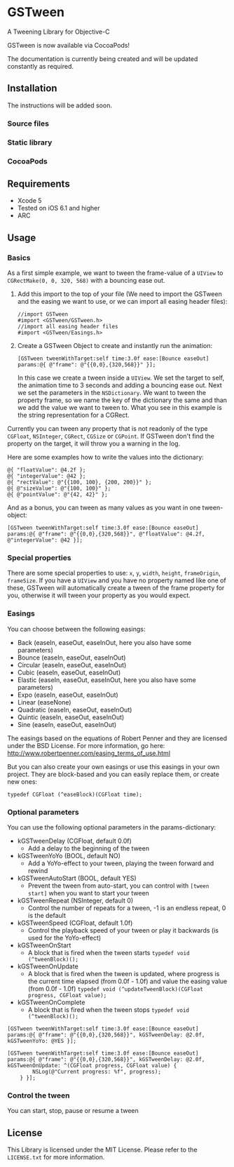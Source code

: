 GSTween
=======

A Tweening Library for Objective-C

GSTween is now available via CocoaPods!

The documentation is currently being created and will be updated constantly as required.


## Installation


The instructions will be added soon.

### Source files


### Static library


### CocoaPods


## Requirements

* Xcode 5
* Tested on iOS 6.1 and higher
* ARC


## Usage


### Basics

As a first simple example, we want to tween the frame-value of a `UIView` to `CGRectMake(0, 0, 320, 568)` with a bouncing ease out.

1. Add this import to the top of your file (We need to import the GSTween and the easing we want to use, or we can import all easing header files):
   
   ```objc
   //import GSTween
   #import <GSTween/GSTween.h>
   //import all easing header files
   #import <GSTween/Easings.h>
   ```
   
2. Create a GSTween Object to create and instantly run the animation:
   
   ```objc
   [GSTween tweenWithTarget:self time:3.0f ease:[Bounce easeOut] params:@{ @"frame": @"{{0,0},{320,568}}" }];
   ```
   
   In this case we create a tween inside a `UIView`. We set the target to self, the animation time to 3 seconds and adding a bouncing ease out. Next we set the parameters in the `NSDictionary`. We want to tween the property frame, so we name the key of the dictionary the same and than we add the value we want to tween to. What you see in this example is the string representation for a CGRect.
   
Currently you can tween any property that is not readonly of the type `CGFloat`, `NSInteger`, `CGRect`, `CGSize` or `CGPoint`. If GSTween don't find the property on the target, it will throw you a warning in the log.

Here are some examples how to write the values into the dictionary:

```objc
@{ "floatValue": @4.2f };
@{ "integerValue": @42 };
@{ "rectValue": @"{{100, 100}, {200, 200}}" };
@{ @"sizeValue": @"{100, 100}" };
@{ @"pointValue": @"{42, 42}" };
```

And as a bonus, you can tween as many values as you want in one tween-object:

```objc
[GSTween tweenWithTarget:self time:3.0f ease:[Bounce easeOut] params:@{ @"frame": @"{{0,0},{320,568}}", @"floatValue": @4.2f, @"integerValue": @42 }];
```


### Special properties

There are some special properties to use: `x`, `y`, `width`, `height`, `frameOrigin`, `frameSize`. If you have a `UIView` and you have no property named like one of these, GSTween will automatically create a tween of the frame property for you, otherwise it will tween your property as you would expect.


### Easings

You can choose between the following easings:
* Back (easeIn, easeOut, easeInOut, here you also have some parameters)
* Bounce (easeIn, easeOut, easeInOut)
* Circular (easeIn, easeOut, easeInOut)
* Cubic (easeIn, easeOut, easeInOut)
* Elastic (easeIn, easeOut, easeInOut, here you also have some parameters)
* Expo (easeIn, easeOut, easeInOut)
* Linear (easeNone)
* Quadratic (easeIn, easeOut, easeInOut)
* Quintic (easeIn, easeOut, easeInOut)
* Sine (easeIn, easeOut, easeInOut)

The easings based on the equations of Robert Penner and they are licensed under the BSD License. For more information, go here: http://www.robertpenner.com/easing_terms_of_use.html

But you can also create your own easings or use this easings in your own project. They are block-based and you can easily replace them, or create new ones:

```objc
typedef CGFloat (^easeBlock)(CGFloat time);
```


### Optional parameters

You can use the following optional parameters in the params-dictionary:

* kGSTweenDelay (CGFloat, default 0.0f)
    * Add a delay to the beginning of the tween
* kGSTweenYoYo (BOOL, default NO)
    * Add a YoYo-effect to your tween, playing the tween forward and rewind
* kGSTweenAutoStart (BOOL, default YES)
    * Prevent the tween from auto-start, you can control with `[tween start]` when you want to start your tween
* kGSTweenRepeat (NSInteger, default 0)
    * Control the number of repeats for a tween, -1 is an endless repeat, 0 is the default
* kGSTweenSpeed (CGFloat, default 1.0f)
    * Control the playback speed of your tween or play it backwards (is used for the YoYo-effect)
* kGSTweenOnStart
    * A block that is fired when the tween starts `typedef void (^tweenBlock)();`
* kGSTweenOnUpdate
    * A block that is fired when the tween is updated, where progress is the current time elapsed (from 0.0f - 1.0f) and value the easing value (from 0.0f - 1.0f) `typedef void (^updateTweenBlock)(CGFloat progress, CGFloat value);`
* kGSTweenOnComplete
    * A block that is fired when the tween stops `typedef void (^tweenBlock)();`

```objc
[GSTween tweenWithTarget:self time:3.0f ease:[Bounce easeOut] params:@{ @"frame": @"{{0,0},{320,568}}", kGSTweenDelay: @2.0f, kGSTweenYoYo: @YES }];

[GSTween tweenWithTarget:self time:3.0f ease:[Bounce easeOut] params:@{ @"frame": @"{{0,0},{320,568}}", kGSTweenDelay: @2.0f, kGSTweenOnUpdate: ^(CGFloat progress, CGFloat value) {
        NSLog(@"Current progress: %f", progress);
    } }];
```


### Control the tween

You can start, stop, pause or resume a tween


## License

This Library is licensed under the MIT License. Please refer to the `LICENSE.txt` for more information.
